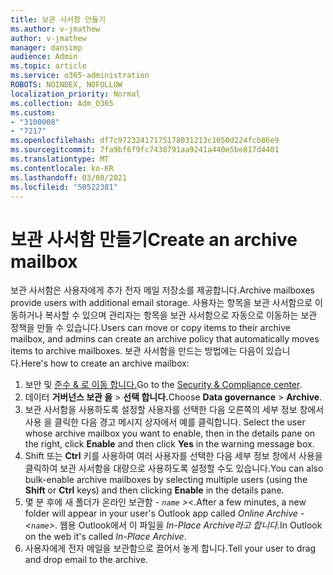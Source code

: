 ```yaml
---
title: 보관 사서함 만들기
ms.author: v-jmathew
author: v-jmathew
manager: dansimp
audience: Admin
ms.topic: article
ms.service: o365-administration
ROBOTS: NOINDEX, NOFOLLOW
localization_priority: Normal
ms.collection: Adm_O365
ms.custom:
- "3100008"
- "7217"
ms.openlocfilehash: df7c97232417175178031213c1050d224fcb86e9
ms.sourcegitcommit: 7fa9bf6f9fc7438791aa9241a440e5be817d4401
ms.translationtype: MT
ms.contentlocale: ko-KR
ms.lasthandoff: 03/08/2021
ms.locfileid: "50522381"
---
```

# <a name="create-an-archive-mailbox"></a><span data-ttu-id="333ef-102">보관 사서함 만들기</span><span class="sxs-lookup"><span data-stu-id="333ef-102">Create an archive mailbox</span></span>

<span data-ttu-id="333ef-103">보관 사서함은 사용자에게 추가 전자 메일 저장소를 제공합니다.</span><span class="sxs-lookup"><span data-stu-id="333ef-103">Archive mailboxes provide users with additional email storage.</span></span> <span data-ttu-id="333ef-104">사용자는 항목을 보관 사서함으로 이동하거나 복사할 수 있으며 관리자는 항목을 보관 사서함으로 자동으로 이동하는 보관 정책을 만들 수 있습니다.</span><span class="sxs-lookup"><span data-stu-id="333ef-104">Users can move or copy items to their archive mailbox, and admins can create an archive policy that automatically moves items to archive mailboxes.</span></span> <span data-ttu-id="333ef-105">보관 사서함을 만드는 방법에는 다음이 있습니다.</span><span class="sxs-lookup"><span data-stu-id="333ef-105">Here's how to create an archive mailbox:</span></span>

1. <span data-ttu-id="333ef-106">보안 및 [준수 & 로 이동 합니다.]( https://go.microsoft.com/fwlink/p/?linkid=2077143)</span><span class="sxs-lookup"><span data-stu-id="333ef-106">Go to the [Security & Compliance center]( https://go.microsoft.com/fwlink/p/?linkid=2077143).</span></span>
2. <span data-ttu-id="333ef-107">데이터 **거버넌스 보관 을**  >  **선택 합니다.**</span><span class="sxs-lookup"><span data-stu-id="333ef-107">Choose **Data governance** > **Archive**.</span></span>
3. <span data-ttu-id="333ef-108">보관 사서함을 사용하도록 설정할 사용자를 선택한 다음 오른쪽의 세부 정보 창에서 사용  을 클릭한 다음 경고 메시지 상자에서 예를 클릭합니다. </span><span class="sxs-lookup"><span data-stu-id="333ef-108">Select the user whose archive mailbox you want to enable, then in the details pane on the right, click **Enable** and then click **Yes** in the warning message box.</span></span>
4. <span data-ttu-id="333ef-109">Shift 또는 **Ctrl** 키를 사용하여 여러 사용자를  선택한 다음 세부 정보 창에서 사용을  클릭하여 보관 사서함을 대량으로 사용하도록 설정할 수도 있습니다.</span><span class="sxs-lookup"><span data-stu-id="333ef-109">You can also bulk-enable archive mailboxes by selecting multiple users (using the **Shift** or **Ctrl** keys) and then clicking **Enable** in the details pane.</span></span>
5. <span data-ttu-id="333ef-110">몇 분 후에 새 폴더가 온라인 보관함 *- `name` >*<.</span><span class="sxs-lookup"><span data-stu-id="333ef-110">After a few minutes, a new folder will appear in your user's Outlook app called *Online Archive - <`name`>*.</span></span> <span data-ttu-id="333ef-111">웹용 Outlook에서 이 파일을 *In-Place Archive라고 합니다.*</span><span class="sxs-lookup"><span data-stu-id="333ef-111">In Outlook on the web it's called *In-Place Archive*.</span></span>
6. <span data-ttu-id="333ef-112">사용자에게 전자 메일을 보관함으로 끌어서 놓게 합니다.</span><span class="sxs-lookup"><span data-stu-id="333ef-112">Tell your user to drag and drop email to the archive.</span></span>
